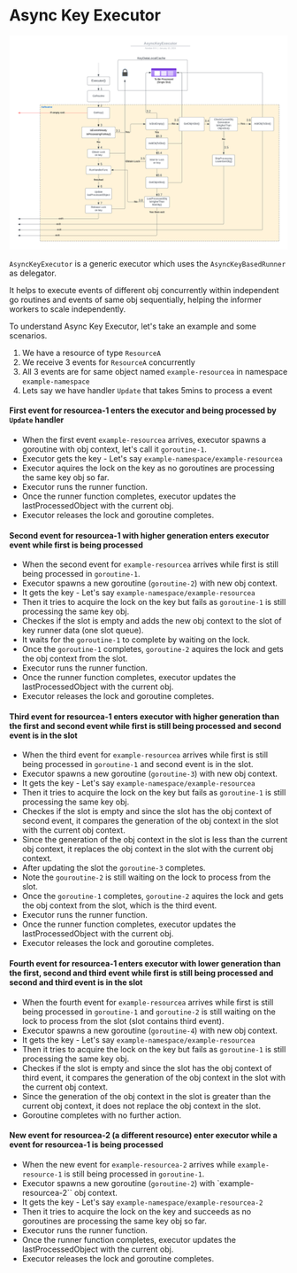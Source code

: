 # Async Key Executor

![async executor](./AsyncKeyExecutor.png)

`AsyncKeyExecutor` is a generic executor which uses the `AsyncKeyBasedRunner` as delegator.

It helps to execute events of different obj concurrently within independent go routines and events of same obj sequentially, helping the informer workers to scale independently.

To understand Async Key Executor, let's take an example and some scenarios.

1. We have a resource of type `ResourceA`
2. We receive 3 events for `ResourceA` concurrently
3. All 3 events are for same object named `example-resourcea` in namespace `example-namespace`
4. Lets say we have handler `Update` that takes 5mins to process a event


#### First event for resourcea-1 enters the executor and being processed by `Update` handler

* When the first event `example-resourcea` arrives, executor spawns a goroutine with obj context, let's call it `goroutine-1`. 
* Executor gets the key - Let's say `example-namespace/example-resourcea`
* Executor aquires the lock on the key as no goroutines are processing the same key obj so far.
* Executor runs the runner function.
* Once the runner function completes, executor updates the lastProcessedObject with the current obj.
* Executor releases the lock and goroutine completes.

#### Second event for resourcea-1 with higher generation enters executor event while first is being processed

* When the second event for `example-resourcea` arrives while first is still being processed in `goroutine-1`.
* Executor spawns a new goroutine (`goroutine-2`) with new obj context.
* It gets the key - Let's say `example-namespace/example-resourcea`
* Then it tries to acquire the lock on the key but fails as `goroutine-1` is still processing the same key obj.
* Checkes if the slot is empty and adds the new obj context to the slot of key runner data (one slot queue).
* It waits for the `goroutine-1` to complete by waiting on the lock.
* Once the `goroutine-1` completes, `goroutine-2` aquires the lock and gets the obj context from the slot.
* Executor runs the runner function.
* Once the runner function completes, executor updates the lastProcessedObject with the current obj.
* Executor releases the lock and goroutine completes.


#### Third event for resourcea-1 enters executor with higher generation than the first and second event while first is still being processed and second event is in the slot

* When the third event for `example-resourcea` arrives while first is still being processed in `goroutine-1` and second event is in the slot.
* Executor spawns a new goroutine (`goroutine-3`) with new obj context.
* It gets the key - Let's say `example-namespace/example-resourcea`
* Then it tries to acquire the lock on the key but fails as `goroutine-1` is still processing the same key obj.
* Checkes if the slot is empty and since the slot has the obj context of second event, it compares the generation of the obj context in the slot with the current obj context.
* Since the generation of the obj context in the slot is less than the current obj context, it replaces the obj context in the slot with the current obj context.
* After updating the slot the `goroutine-3` completes.
* Note the `gouroutine-2` is still waiting on the lock to process from the slot.
* Once the `goroutine-1` completes, `goroutine-2` aquires the lock and gets the obj context from the slot, which is the third event.
* Executor runs the runner function.
* Once the runner function completes, executor updates the lastProcessedObject with the current obj.
* Executor releases the lock and goroutine completes.

#### Fourth event for resourcea-1 enters executor with lower generation than the first, second and third event while first is still being processed and second and third event is in the slot

* When the fourth event for `example-resourcea` arrives while first is still being processed in `goroutine-1` and `goroutine-2` is still waiting on the lock to process from the slot (slot contains third event).
* Executor spawns a new goroutine (`goroutine-4`) with new obj context.
* It gets the key - Let's say `example-namespace/example-resourcea`
* Then it tries to acquire the lock on the key but fails as `goroutine-1` is still processing the same key obj.
* Checkes if the slot is empty and since the slot has the obj context of third event, it compares the generation of the obj context in the slot with the current obj context.
* Since the generation of the obj context in the slot is greater than the current obj context, it does not replace the obj context in the slot.
* Goroutine completes with no further action.

#### New event for resourcea-2 (a different resource) enter executor while a event for resourcea-1 is being processed
* When the new event for `example-resourcea-2` arrives while `example-resource-1` is still being processed in `goroutine-1`.
* Executor spawns a new goroutine (`goroutine-2`) with `example-resourcea-2`` obj context.
* It gets the key - Let's say `example-namespace/example-resourcea-2`
* Then it tries to acquire the lock on the key and succeeds as no goroutines are processing the same key obj so far.
* Executor runs the runner function.
* Once the runner function completes, executor updates the lastProcessedObject with the current obj.
* Executor releases the lock and goroutine completes.

